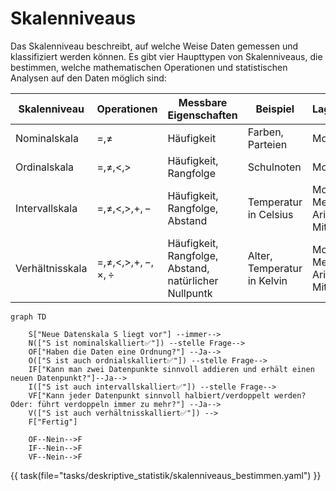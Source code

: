# Skalenniveaus

Das Skalenniveau beschreibt, auf welche Weise Daten gemessen und klassifiziert werden können. 
Es gibt vier Haupttypen von Skalenniveaus, die bestimmen, welche mathematischen Operationen 
und statistischen Analysen auf den Daten möglich sind:

| Skalenniveau    | Operationen                  | Messbare Eigenschaften                                | Beispiel                    | Lageparameter                        |
|-----------------|------------------------------|-------------------------------------------------------|-----------------------------|--------------------------------------|
| Nominalskala    | $=,\neq$                     | Häufigkeit                                            | Farben, Parteien            | Modus                                |
| Ordinalskala    | $=,\neq,<,>$                 | Häufigkeit, Rangfolge                                 | Schulnoten                  | Modus, Median                        |
| Intervallskala  | $=,\neq,<,>,+,-$             | Häufigkeit, Rangfolge, Abstand                        | Temperatur in Celsius       | Modus, Median, Arithmetische Mittel  |
| Verhältnisskala | $=,\neq,<,>,+,-,\times,\div$ | Häufigkeit, Rangfolge, Abstand, natürlicher Nullpuntk | Alter, Temperatur in Kelvin | Modus, Median, Arithmetische Mittel  |

``` mermaid
graph TD
    
    S["Neue Datenskala S liegt vor"] --immer-->
    N(["S ist nominalskalliert✅"]) --stelle Frage-->
    OF["Haben die Daten eine Ordnung?"] --Ja-->
    O(["S ist auch ordnialskalliert✅"]) --stelle Frage-->
    IF["Kann man zwei Datenpunkte sinnvoll addieren und erhält einen neuen Datenpunkt?"]--Ja-->
    I(["S ist auch intervallskalliert✅"]) --stelle Frage-->
    VF["Kann jeder Datenpunkt sinnvoll halbiert/verdoppelt werden? Oder: führt verdoppeln immer zu mehr?"] --Ja-->
    V(["S ist auch verhältnisskalliert✅"]) --> 
    F["Fertig"]

    OF--Nein-->F
    IF--Nein-->F
    VF--Nein-->F
```

{{ task(file="tasks/deskriptive_statistik/skalenniveaus_bestimmen.yaml") }} 
